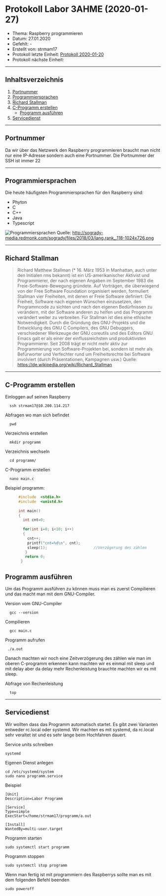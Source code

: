 # Protokoll Labor 3AHME (2020-01-27)

* Thema: Raspberry programmieren
* Datum: 27.01.2020
* Gefehlt:  -
* Erstellt von: strmam17
* Protokoll letzte Einheit: [Protokoll 2020-01-20](https://github.com/HTLMechatronics/m17-3ahme-la1-sx/blob/strmam17/strmam17/protokolle/protokoll_2020-01-20_strmam17.md)
* Protokoll nächste Einheit:
---------------------------------------------------------------------------------------
## Inhaltsverzeichnis
1. [Portnummer](#portnummer)
2. [Programmiersprachen](#programmiersprachen)
3. [Richard Stallman](#richard-stallman)
4. [C-Programm erstellen](#c-programm-erstellen)
    * [Programm ausführen](#programm-ausführen)
5. [Servicedienst](#servicedienst)
---------------------------------------------------------------------------------------
## Portnummer
Da wir über das Netzwerk den Raspberry programmieren braucht man nicht nur eine IP-Adresse sondern auch eine Portnummer. Die Portnummer der SSH ist immer 22 

---------------------------------------------------------------------------------------
## Programmiersprachen

Die heute häufigsten Programmiersprachen für den Raspberry sind:  

* Phyton
* C
* C++
* Java
* Typescript 
                                                                  
                                                                 
![Programmiersprachen](http://sogrady-media.redmonk.com/sogrady/files/2018/03/lang.rank_.118-1024x726.png)
Quelle: http://sogrady-media.redmonk.com/sogrady/files/2018/03/lang.rank_.118-1024x726.png

---------------------------------------------------------------------------------------
## Richard Stallman
> Richard Matthew Stallman (* 16. März 1953 in Manhattan, auch unter den Initialen rms bekannt) ist ein US-amerikanischer Aktivist und Programmierer, der nach eigenen Angaben im September 1983 die Freie-Software-Bewegung gründete. 
Auf Vorträgen, die überwiegend von der Free Software Foundation organisiert werden, formuliert Stallman vier Freiheiten, mit denen er Freie Software definiert: Die Freiheit, Software nach eigenen Wünschen einzusetzen, den Programmcode zu sichten und nach den eigenen Bedürfnissen zu verändern, mit der Software anderen zu helfen und das Programm verändert weiter zu verbreiten. Für Stallman ist dies eine ethische Notwendigkeit. Durch die Gründung des GNU-Projekts und die Entwicklung des GNU C Compilers, des GNU Debuggers, verschiedener Werkzeuge der GNU coreutils und des Editors GNU Emacs galt er als einer der einflussreichsten und produktivsten Programmierer. Seit 2008 trägt er nicht mehr aktiv zur Programmierung von Software-Projekten bei, sondern ist mehr als Befürworter und Verfechter rund um Freiheitsrechte bei Software involviert (durch Präsentationen, Kampagnen usw.)
Quelle: https://de.wikipedia.org/wiki/Richard_Stallman

---------------------------------------------------------------------------------------
## C-Programm erstellen
  Einloggen auf seinen Raspberry 
      
      ssh strmam17@10.200.114.217
  
  Abfragen wo man sich befindet
  
      pwd
      
  Verzeichnis erstellen 
    
      mkdir programm
      
  Verzeichnis wechseln
  
      cd programm/
      
  C-Programm erstellen
  
      nano main.c
      
Beispiel programm:
      
```c 
      #include  <stdio.h>
      #include  <unistd.h>
      
      int main()
      {
        int cnt=0;
        
        for(int i=0; i<10; i++)
        {
          cnt++;
          printf("cnt=%d\n", cnt);
          sleep(1);                     //Verzögerung des zählen
         }
         return 0;
       }
``` 
## Programm ausführen
Um das Programm ausführen zu können muss man es zuerst Compilieren und das macht man mit dem GNU-Compiler.

  Version vom GNU-Compiler

      gcc --version
    
  Compilieren 
  
      gcc main.c
     
  Programm aufrufen
  
     ./a.out 

Danach machten wir noch eine Zeitverzögerung des zählen wie man im oberen C-programm erkennen kann machten wir es einmal mit sleep und mit delay aber da delay mehr Rechenleistung brauchte machten wir es mit sleep.

  Abfrage von Rechenleistung
      
      top

---------------------------------------------------------------------------------------
## Servicedienst
Wir wollten dass das Programm automatisch startet. Es gibt zwei Varianten entweder rc.local oder systemd. Wir machten es mit systemd, da rc.local sehr veraltet ist und es sehr lange beim Hochfahren dauert.

Service units schreiben
    
    systemd
      
Eigenen Dienst anlegen

    cd /etc/systemd/system
    sudo nano programm.service
    
Beispiel

    [Unit]
    Description=Labor Programm
    
    [Service]
    Type=simple
    ExecStart=/home/strmam17/programm/a.out
    
    [Install]
    WantedBy=multi-user.target
    
Programm starten 
  
    sudo systemctl start programm
   
Programm stoppen

    sudo systemctl stop programm
    
Wenn man fertig ist mit programmiern des Raspberrys sollte man es mit dem folgenden Befehl beenden

    sudo poweroff
    
    
